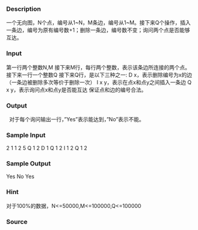 
### Description
一个无向图，N个点，编号从1~N，M条边，编号从1~M。接下来Q个操作，插入一条边，编号为原有编号数+1；删除一条边，编号数不变；询问两个点是否能够互达。
 
### Input
第一行两个整数N,M
接下来M行，每行两个整数，表示该条边所连接的两个点。
接下来一行一个整数Q
接下来Q行，是以下三种之一:
D x，表示删除编号为x的边（一条边被删除多次等价于删除一次）
I x y，表示在点x和点y之间插入一条边
Q x y，表示询问点x和点y是否能互达
保证点和边的编号合法。
### Output
 
对于每个询问输出一行，”Yes”表示能达到，”No”表示不能。
 
### Sample Input
2 1
1 2
5
Q 1 2
D 1
Q 1 2
I 1 2
Q 1 2


### Sample Output
Yes
No
Yes

### Hint

对于100%的数据，N<=50000,M<=100000,Q<=100000
### Source

